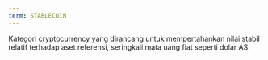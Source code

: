 ```yaml
---
term: STABLECOIN
---
```


Kategori cryptocurrency yang dirancang untuk mempertahankan nilai stabil relatif terhadap aset referensi, seringkali mata uang fiat seperti dolar AS.